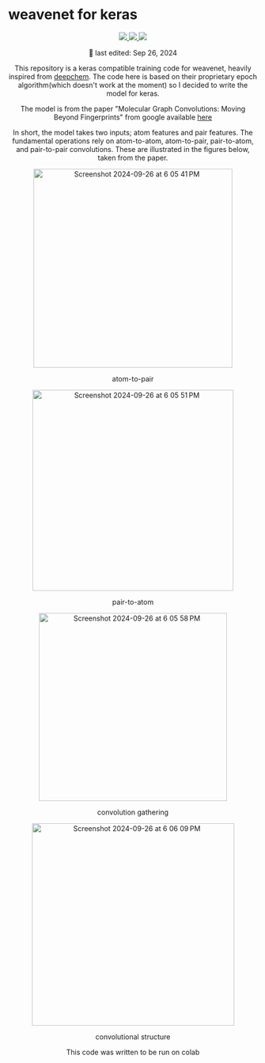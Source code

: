 # weavenet for keras

<div align="center">
    <a href="https://opensource.org/licenses/Apache-2.0">
        <img src="https://img.shields.io/badge/License-Apache_2.0-blue.svg"/>
    </a>
    <a href="https://github.com/jwwhangbo/keras_weavenet">
        <img src="https://img.shields.io/github/v/release/jwwhangbo/keras_weavenet"
        />
    </a>
    <img src="https://img.shields.io/badge/keras-v.3.4.1-green"/>
<div/>

📆 last edited: Sep 26, 2024

This repository is a keras compatible training code for weavenet, heavily inspired from [deepchem](https://github.com/deepchem/deepchem). The code here is based on their proprietary epoch algorithm(which doesn't work at the moment) so I decided to write the model for keras.

The model is from the paper "Molecular Graph Convolutions: Moving Beyond Fingerprints" from google available [here](https://arxiv.org/abs/1603.00856)

In short, the model takes two inputs; atom features and pair features. The fundamental operations rely on atom-to-atom, atom-to-pair, pair-to-atom, and pair-to-pair convolutions. These are illustrated in the figures below, taken from the paper.

<img width="402" alt="Screenshot 2024-09-26 at 6 05 41 PM" src="https://github.com/user-attachments/assets/3f3547d6-59ba-4f2b-a8c7-d4ae3a846fb1">

atom-to-pair

<img width="406" alt="Screenshot 2024-09-26 at 6 05 51 PM" src="https://github.com/user-attachments/assets/e57c28e7-f52b-4f92-a1e2-3fe5762dd872">

pair-to-atom

<img width="380" alt="Screenshot 2024-09-26 at 6 05 58 PM" src="https://github.com/user-attachments/assets/160c5489-9aab-4050-9b84-146368add092">

convolution gathering

<img width="409" alt="Screenshot 2024-09-26 at 6 06 09 PM" src="https://github.com/user-attachments/assets/963c51ea-5c39-48f0-8fb3-2b853884c226">

convolutional structure

This code was written to be run on colab


